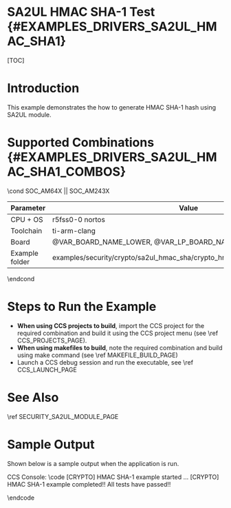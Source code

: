 # SA2UL HMAC SHA-1 Test {#EXAMPLES_DRIVERS_SA2UL_HMAC_SHA1}

[TOC]

# Introduction

This example demonstrates the how to generate HMAC SHA-1 hash using SA2UL module.

# Supported Combinations {#EXAMPLES_DRIVERS_SA2UL_HMAC_SHA1_COMBOS}

\cond SOC_AM64X || SOC_AM243X

 Parameter      | Value
 ---------------|-----------
 CPU + OS       | r5fss0-0 nortos
 Toolchain      | ti-arm-clang
 Board          | @VAR_BOARD_NAME_LOWER, @VAR_LP_BOARD_NAME_LOWER
 Example folder | examples/security/crypto/sa2ul_hmac_sha/crypto_hmac_sha1/crypto_hmac_sha1.c

\endcond

# Steps to Run the Example

- **When using CCS projects to build**, import the CCS project for the required combination
  and build it using the CCS project menu (see \ref CCS_PROJECTS_PAGE).
- **When using makefiles to build**, note the required combination and build using
  make command (see \ref MAKEFILE_BUILD_PAGE)
- Launch a CCS debug session and run the executable, see \ref CCS_LAUNCH_PAGE

# See Also

\ref SECURITY_SA2UL_MODULE_PAGE

# Sample Output

Shown below is a sample output when the application is run.


CCS Console:
\code
[CRYPTO] HMAC SHA-1 example started ...
[CRYPTO] HMAC SHA-1 example completed!!
All tests have passed!!

\endcode


